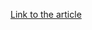 [Link to the article](https://proofpoint.com/us/blog/cybersecurity-essentials/understanding-bec-scams-supplier-invoicing-fraud)
